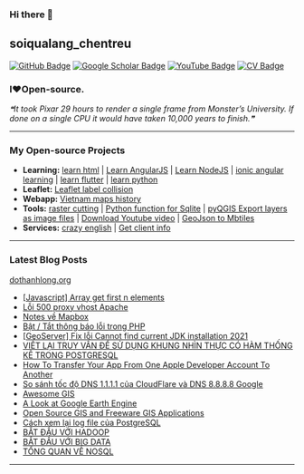 ### Hi there 👋

## soiqualang_chentreu

[![GitHub Badge](https://img.shields.io/github/followers/soiqualang?style=social)](https://github.com/soiqualang?tab=followers)
[![Google Scholar Badge](https://img.shields.io/badge/Google-Scholar-lightgrey)](https://scholar.google.com/citations?user=M2rJ9t8AAAAJ&hl=en)
[![YouTube Badge](https://img.shields.io/badge/My-YouTube-red)](https://www.youtube.com/channel/UCVMwejzVTfpYQ9qFxOLF2lQ)
[![CV Badge](https://img.shields.io/badge/My-CV-critical)](http://girs.vn/vi/thong-tin-thanh-vien/23/thanh-long-do.html)

### I❤Open-source.

<!-- - 🔭 I’m currently working on ...
- 🌱 I’m currently learning ...
- 👯 I’m looking to collaborate on ...
- 🤔 I’m looking for help with ...
- 💬 Ask me about ...
- 📫 How to reach me: ...
- 😄 Pronouns: ...
- ⚡ Fun fact: ... -->

<!--STARTS_HERE_QUOTE_README-->
<i>❝It took Pixar 29 hours to render a single frame from Monster’s University. If done on a single CPU it would have taken 10,000 years to finish.❞</i>
<!--ENDS_HERE_QUOTE_README-->

---

### My Open-source Projects

- **Learning:** 
[learn html](https://github.com/soiqualang/learn_html) | 
[Learn AngularJS](https://github.com/soiqualang/Learn_AngularJS) | 
[Learn NodeJS](https://github.com/soiqualang/hoc_nodejs) | 
[ionic angular learning](https://github.com/soiqualang/ionic_angular_learning) | 
[learn flutter](https://github.com/soiqualang/learn_flutter) | 
[learn python](https://github.com/soiqualang/colab)
- **Leaflet:** 
[Leaflet label collision](https://github.com/soiqualang/label_collision_leaflet_v2)
- **Webapp:** 
[Vietnam maps history](https://github.com/soiqualang/Vietnam_map_history)
- **Tools:** 
[raster cutting](https://github.com/soiqualang/raster_cutting) | 
[Python function for Sqlite](https://github.com/soiqualang/Py4Sqlite3) | 
[pyQGIS Export layers as image files](https://github.com/soiqualang/test_pyQGIS) | 
[Download Youtube video](https://github.com/soiqualang/TYoutube) | 
[GeoJson to Mbtiles](https://github.com/soiqualang/geojson2mbtiles)
- **Services:** 
[crazy english](https://github.com/soiqualang/crazy_english) | 
[Get client info](https://github.com/soiqualang/api4client_info)


<!--
- **Linux:** [manjaro-linux](https://github.com/giswqs/manjaro-linux)
- **R packages:** [whiteboxR](https://github.com/giswqs/whiteboxR)
- **Python packages:** [geemap](https://github.com/giswqs/geemap) | [lidar](https://github.com/giswqs/lidar) | [whitebox-python](https://github.com/giswqs/whitebox) | [geospatial](https://github.com/giswqs/geospatial)
- **ArcGIS Toolboxes:** [WhiteboxTools-ArcGIS](https://github.com/giswqs/WhiteboxTools-ArcGIS) | [Depression Analysis Toolbox](https://github.com/giswqs/Depression-Analysis-Toolbox) | [Wetland Hydrology Analyst](https://github.com/giswqs/Wetland-Hydrology-Analyst-Toolbox)
- **Google Earth Engine:** [Awesome-GEE](https://github.com/giswqs/Awesome-GEE) | [earthengine-py-notebooks](https://github.com/giswqs/earthengine-py-notebooks) | [qgis-earthengine-examples](https://github.com/giswqs/qgis-earthengine-examples) | [earthengine-apps](https://github.com/giswqs/earthengine-apps)
-->

---
### Latest Blog Posts

[dothanhlong.org](https://dothanhlong.org/soiqualang_chentreu/)

<!-- BLOG-POST-LIST:START -->
- [[Javascript] Array get first n elements](https://dothanhlong.org/javascript-array-get-first-n-elements/)
- [Lỗi 500 proxy vhost Apache](https://dothanhlong.org/loi-500-proxy-vhost-apache/)
- [Notes về Mapbox](https://dothanhlong.org/notes-ve-mapbox/)
- [Bật / Tắt thông báo lỗi trong PHP](https://dothanhlong.org/bat-tat-thong-bao-loi-trong-php/)
- [[GeoServer] Fix lỗi Cannot find current JDK installation 2021](https://dothanhlong.org/geoserver-fix-loi-cannot-find-current-jdk-installation-2021/)
- [VIẾT LẠI TRUY VẤN ĐỂ SỬ DỤNG KHUNG NHÌN THỰC CÓ HÀM THỐNG KÊ TRONG POSTGRESQL](https://dothanhlong.org/viet-lai-truy-van-de-su-dung-khung-nhin-thuc-co-ham-thong-ke-trong-postgresql/)
- [How To Transfer Your App From One Apple Developer Account To Another](https://dothanhlong.org/how-to-transfer-your-app-from-one-apple-developer-account-to-another/)
- [So sánh tốc độ DNS 1.1.1.1 của CloudFlare và DNS 8.8.8.8 Google](https://dothanhlong.org/so-sanh-toc-do-dns-1-1-1-1-cua-cloudflare-va-dns-8-8-8-8-google/)
- [Awesome GIS](https://dothanhlong.org/awesome-gis/)
- [A Look at Google Earth Engine](https://dothanhlong.org/a-look-at-google-earth-engine/)
- [Open Source GIS and Freeware GIS Applications](https://dothanhlong.org/open-source-gis-and-freeware-gis-applications/)
- [Cách xem lại log file của PostgreSQL](https://dothanhlong.org/cach-xem-lai-log-file-cua-postgresql/)
- [BẮT ĐẦU VỚI HADOOP](https://dothanhlong.org/bat-dau-voi-hadoop/)
- [BẮT ĐẦU VỚI BIG DATA](https://dothanhlong.org/bat-dau-voi-big-data/)
- [TỔNG QUAN VỀ NOSQL](https://dothanhlong.org/tong-quan-ve-nosql/)
<!-- BLOG-POST-LIST:END -->

---


<!-- ![Anurag's github stats](https://github-readme-stats.vercel.app/api?username=soiqualang&show_icons=true&count_private=true) -->
<!-- [![Top Langs](https://github-readme-stats.vercel.app/api/top-langs/?username=soiqualang&langs_count=8&layout=compact)](https://github.com/soiqualang/Py4Sqlite3) -->
<!-- ![Top Langs](https://github-readme-stats.vercel.app/api/top-langs/?username=giswqs&hide_langs_below=10) -->




<!--
**soiqualang/soiqualang** is a ✨ _special_ ✨ repository because its `README.md` (this file) appears on your GitHub profile.

Here are some ideas to get you started:

- 🔭 I’m currently working on ...
- 🌱 I’m currently learning ...
- 👯 I’m looking to collaborate on ...
- 🤔 I’m looking for help with ...
- 💬 Ask me about ...
- 📫 How to reach me: ...
- 😄 Pronouns: ...
- ⚡ Fun fact: ...

https://fsymbols.com/heart/
-->
